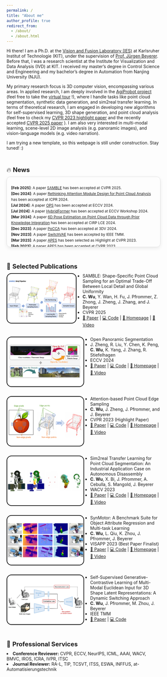 ```yaml
---
permalink: /
title: "About me"
author_profile: true
redirect_from: 
  - /about/
  - /about.html
---
```


Hi there! I am a Ph.D. at the [Vision and Fusion Laboratory (IES)](https://ies.iar.kit.edu/1473_1524.php) at Karlsruher Institut of Technologie (KIT), under the supervision of [Prof. Jürgen Beyerer](https://ies.iar.kit.edu/1473_1497.php). Before that, I was a research scientist at the Institute for Visualization and Data Analysis (IVD) at KIT. I received my master’s degree in Control Science and Engineering and my bachelor’s degree in Automation from Nanjing University (NJU). 

My primary research focus is 3D computer vision, encompassing various areas. In applied research, I am deeply involved in the [AgiProbot project](https://www.wbk.kit.edu/wbkintern/Forschung/Projekte/AgiProbot/) (feel free to take the [virtual tour](https://www.wbk.kit.edu/wbkintern/Forschung/Projekte/AgiProbot/Tour/index.htm) !), where I handle tasks like point cloud segmentation, synthetic data generation, and sim2real transfer learning. In terms of theoretical research, I am engaged in developing new algorithms for self-supervised learning, 3D shape generation, and point cloud analysis (feel free to check my [CVPR 2023 highlight paper](https://arxiv.org/abs/2302.14673) and the recently accepted [CVPR 2025 paper](https://arxiv.org/abs/2504.19581) ). I am also very interested in multi-modal learning, scene-level 2D image analysis (e.g. panoramic images), and vision-language models (e.g. video narration).

I am trying a new template, so this webpage is still under construction. Stay tuned! :) 


<section id="news">
  <p style="margin-bottom: 10px; margin-top: 50px"> 
      <span style="font-size: 144%; ">🔥 <b>News</b></span> <br />
  </p>
  <div style="
      max-height: 200px;
      overflow-y: auto;
      border: 1px solid #ddd; 
      border-radius: 12px;
      padding: 1em;
      box-shadow: 0 4px 12px rgba(0, 0, 0, 0.08);
  ">
    <ul style="list-style: none; padding-left: 0; font-size: 0.85em; line-height: 1.6;">
      <li><b>[Feb 2025]</b>: A paper <a href="https://stevenczwu.github.io/publication/2025-06-11-SAMBLE">SAMBLE</a> has been accepted at CVPR 2025.</li>
      <li><b>[Dec 2024]</b>: A paper <a href="https://stevenczwu.github.io/publication/2024-12-01-RethinkPoAtt">Rethinking Attention Module Design for Point Cloud Analysis</a> has been accepted at ICPR 2024.</li>
      <li><b>[Jul 2024]</b>: A paper <a href="https://stevenczwu.github.io/publication/2024-10-04-OPS">OPS</a> has been accepted at ECCV 2024.</li>
      <li><b>[Jul 2024]</b>: A paper <a href="https://stevenczwu.github.io/publication/2024-10-01-HybridFormer">HybridFormer</a> has been accepted at ECCV Workshop 2024.</li>
      <li><b>[Mar 2024]</b>: A paper <a href="https://stevenczwu.github.io/publication/2024-06-19-BoltPosePK">6D Pose Estimation on Point Cloud Data through Prior Knowledge Integration</a> has been accepted at CIRP LCE 2024.</li>
      <li><b>[Dec 2023]</b>: A paper <a href="https://stevenczwu.github.io/publication/2024-03-18-PoCCA">PoCCA</a> has been accepted at 3DV 2024.</li>
      <li><b>[Nov 2023]</b>: A paper <a href="https://stevenczwu.github.io/publication/2023-12-05-SwitchVAE">SwitchVAE</a> has been accepted by IEEE TMM.</li>
      <li><b>[Mar 2023]</b>: A paper <a href="https://stevenczwu.github.io/publication/2023-06-20-APES">APES</a> has been selected as Highlight at CVPR 2023.</li>
      <li><b>[Feb 2023]</b>: A paper <a href="https://stevenczwu.github.io/publication/2023-06-20-APES">APES</a> has been accepted at CVPR 2023.</li>
      <li><b>[Feb 2023]</b>: A paper <a href="https://stevenczwu.github.io/publication/2023-06-18-VoxAttention">VoxAttention</a> has been accepted at CVPR Workshop 2023.</li>
      <li><b>[Jan 2023]</b>: A paper <a href="https://stevenczwu.github.io/publication/2023-02-19-AgiBenchmark">SynMotor: A Benchmark Suite</a> has been selected as the Best Paper Finalist at VISAPP 2023.</li>
      <li><b>[Dec 2022]</b>: A paper <a href="https://stevenczwu.github.io/publication/2023-02-19-AgiBenchmark">SynMotor: A Benchmark Suite</a> has been accepted at VISAPP 2023.</li>
      <li><b>[Oct 2022]</b>: A paper <a href="https://stevenczwu.github.io/publication/2023-01-03-AgiPointSeg">Sim2real Transfer Learning for Point Cloud Segmentation</a> has been accepted at WACV 2023.</li>
      <li><b>[Jan 2022]</b>: A paper <a href="https://stevenczwu.github.io/publication/2022-04-06-MotorBlenderAddon">MotorFactory: A Blender Add-on</a> has been accepted at CIRP CATS 2022.</li>
      <li><b>[May 2020]</b>: A paper <a href="https://stevenczwu.github.io/publication/2020-08-26-PointEmbedding">Local Correlation-Aware Point Embedding</a> has been selected as the Best Paper Finalist at IVPR 2020.</li>
      <li><b>[May 2020]</b>: A paper <a href="https://stevenczwu.github.io/publication/2020-08-26-PointEmbedding">Local Correlation-Aware Point Embedding</a> has been accepted at IVPR 2020.</li>
    </ul>
  </div>
</section>


<section id="selected_publications">
    <p style="margin-bottom: 10px; margin-top: 50px;"> 
      <span style="font-size: 144%; ">📖 <b>Selected Publications</b></span> <br /> 
    </p>
    <div style="display: flex; align-items: flex-start; width: 100%; margin-bottom: 30px;">
      <div style="
        flex:45;
        width: 250px; 
        height: 160px; 
        background-color: white !important; 
        border: 2px solid black; 
        border-radius: 16px; 
        display: flex; 
        justify-content: center; 
        align-items: center;
        overflow: hidden;">
        <img src="../images/teasers/teaser_SAMBLE.png" alt="teaser_SAMBLE" style="max-width: 100%; max-height: 100%; object-fit: contain;">
      </div>
      <div style="flex: 55;">
        <ul style="margin: 0; padding-left: 20px; list-style-type: disc; font-size: 14px;">
          <li>SAMBLE: Shape-Specific Point Cloud Sampling for an Optimal Trade-Off Between Local Detail and Global Uniformity</li>
          <li><b>C. Wu</b>, Y. Wan, H. Fu, J. Pfrommer, Z. Zhong, J. Zheng, J. Zhang, and J. Beyerer</li>
          <li>CVPR 2025</li>
          <li><a href="https://arxiv.org/pdf/2504.19581">📄 Paper</a> | <a href="https://github.com/stevenczwu/SAMBLE">💻 Code</a> | <a href="https://junweizheng93.github.io/publications/Samble/Samble.html">🏡 Homepage</a> | <a href="https://www.youtube.com/watch?v=FZtNayVyaRE">🎥 Video</a></li>
        </ul>
      </div>
    </div>
    <div style="display: flex; align-items: flex-start; width: 100%; margin-bottom: 30px;">
      <div style="
        width: 250px; 
        height: 160px; 
        background-color: white !important;
        border: 2px solid black; 
        border-radius: 16px; 
        display: flex; 
        justify-content: center; 
        align-items: center;
        overflow: hidden;">
        <img src="../images/teasers/teaser_OPS.png" alt="teaser_OPS" style="max-width: 100%; max-height: 100%; object-fit: contain;">
      </div>
      <div style="flex: 1;">
        <ul style="margin: 0; padding-left: 20px; list-style-type: disc; font-size: 14px;">
          <li>Open Panoramic Segmentation</li>
          <li>J. Zheng, R. Liu, Y. Chen, K. Peng, <b>C. Wu</b>, K. Yang, J. Zhang, R. Stiefelhagen</li>
          <li>ECCV 2024</li>
          <li><a href="https://arxiv.org/abs/2407.02685">📄 Paper</a> | <a href="https://github.com/JunweiZheng93/OPS">💻 Code</a> | <a href="https://junweizheng93.github.io/publications/OPS/OPS.html">🏡 Homepage</a> | <a href="https://www.youtube.com/watch?v=0YZuecW7YhQ">🎥 Video</a></li>
        </ul>
      </div>
    </div>
    <div style="display: flex; align-items: flex-start; width: 100%; margin-bottom: 30px;">
      <div style="
        width: 250px; 
        height: 160px; 
        background-color: white !important;
        border: 2px solid black; 
        border-radius: 16px; 
        display: flex; 
        justify-content: center; 
        align-items: center;
        overflow: hidden;">
        <img src="../images/teasers/teaser_APES.png" alt="teaser_APES" style="max-width: 100%; max-height: 100%; object-fit: contain;">
      </div>
      <div style="flex: 1;">
        <ul style="margin: 0; padding-left: 20px; list-style-type: disc; font-size: 14px;">
          <li>Attention-based Point Cloud Edge Sampling</li>
          <li><b>C. Wu</b>, J. Zheng, J. Pfrommer, and J. Beyerer</li>
          <li>CVPR 2023 (Highlight Paper)</li>
          <li><a href="https://arxiv.org/abs/2302.14673">📄 Paper</a> | <a href="https://github.com/JunweiZheng93/APES">💻 Code</a> | <a href="https://junweizheng93.github.io/publications/APES/APES.html">🏡 Homepage</a> | <a href="https://www.youtube.com/watch?v=LI33vU72BZo">🎥 Video</a></li>
        </ul>
      </div>
    </div>
    <div style="display: flex; align-items: flex-start; width: 100%; margin-bottom: 30px;">
      <div style="
        width: 250px; 
        height: 160px; 
        background-color: white !important;
        border: 2px solid black; 
        border-radius: 16px; 
        display: flex; 
        justify-content: center; 
        align-items: center;
        overflow: hidden;">
        <img src="../images/teasers/teaser_AgiPointSeg.png" alt="teaser_AgiPointSeg" style="max-width: 100%; max-height: 100%; object-fit: contain;">
      </div>
      <div style="flex: 1;">
        <ul style="margin: 0; padding-left: 20px; list-style-type: disc; font-size: 14px;">
          <li>Sim2real Transfer Learning for Point Cloud Segmentation: An Industrial Application Case on Autonomous Disassembly</li>
          <li><b>C. Wu</b>, X. Bi, J. Pfrommer, A. Cebulla, S. Mangold, J. Beyerer</li>
          <li>WACV 2023</li>
          <li><a href="https://arxiv.org/abs/2301.05033">📄 Paper</a> | <a href="https://github.com/stevenczwu/AgiProbot_Motor_Segmentation_WACV2023">💻 Code</a> | <a href="https://www.wbk.kit.edu/wbkintern/Forschung/Projekte/AgiProbot/?site=home">🏡 Homepage</a> | <a href="https://www.youtube.com/watch?v=CBoUtY4DTrc">🎥 Video</a></li>
        </ul>
      </div>
    </div>
    <div style="display: flex; align-items: flex-start; width: 100%; margin-bottom: 30px;">
      <div style="
        width: 250px; 
        height: 160px; 
        background-color: white !important;
        border: 2px solid black; 
        border-radius: 16px; 
        display: flex; 
        justify-content: center; 
        align-items: center;
        overflow: hidden;">
        <img src="../images/teasers/teaser_AgiBenchmark.png" alt="teaser_AgiBenchmark" style="max-width: 100%; max-height: 100%; object-fit: contain;">
      </div>
      <div style="flex: 1;">
        <ul style="margin: 0; padding-left: 20px; list-style-type: disc; font-size: 14px;">
          <li>SynMotor: A Benchmark Suite for Object Attribute Regression and Multi-task Learning</li>
          <li><b>C. Wu</b>, L. Qiu, K. Zhou, J. Pfrommer, J. Beyerer</li>
          <li>VISAPP 2023 (Best Paper Finalist)</li>
          <li><a href="https://arxiv.org/abs/2301.05027">📄 Paper</a> | <a href="https://github.com/LinxiQIU/Motor_Datasets_Generation">💻 Code</a> | <a href="https://www.wbk.kit.edu/wbkintern/Forschung/Projekte/AgiProbot/?site=datenset">🏡 Homepage</a> | <a href="https://www.youtube.com/watch?v=Z5Ui6u5DJDs">🎥 Video</a></li>
        </ul>
      </div>
    </div>
    <div style="display: flex; align-items: flex-start; width: 100%; margin-bottom: 30px;">
      <div style="
        width: 250px; 
        height: 160px; 
        background-color: white !important;
        border: 2px solid black; 
        border-radius: 16px; 
        display: flex; 
        justify-content: center; 
        align-items: center;
        overflow: hidden;">
        <img src="../images/teasers/teaser_SwitchVAE.png" alt="teaser_SwitchVAE" style="max-width: 100%; max-height: 100%; object-fit: contain;">
      </div>
      <div style="flex: 1;">
        <ul style="margin: 0; padding-left: 20px; list-style-type: disc; font-size: 14px;">
          <li>Self-Supervised Generative-Contrastive Learning of Multi-Modal Euclidean Input for 3D Shape Latent Representations: A Dynamic Switching Approach</li>
          <li><b>C. Wu</b>, J. Pfrommer, M. Zhou, J. Beyerer</li>
          <li>IEEE TMM</li>
          <li><a href="https://arxiv.org/pdf/2301.04612">📄 Paper</a> | <a href="https://github.com/0xzhou/SwitchVAE">💻 Code</a></li>
        </ul>
      </div>
    </div>
</section>


<section id="professional_services">
    <p style="margin-bottom: 10px; margin-top: 50px;"> 
      <span style="font-size: 144%; ">🌻 <b>Professional Services</b></span> <br /> 
    </p>
    <li><b>Conference Reviewer:</b> CVPR, ECCV, NeurIPS, ICML, AAAI, WACV, BMVC, IROS, ICRA, IVPR, ITSC</li>
    <li><b>Journal Reviewer:</b> RA-L, TIP, TCSVT, ITSS, ESWA, INFFUS, at-Automatisierungstechnik</li>
</section>
